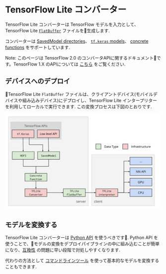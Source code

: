 # TensorFlow Lite コンバーター

TensorFlow Lite コンバーターは TensorFlow モデルを入力として、TensorFlow Lite [`FlatBuffer`](https://google.github.io/flatbuffers/) ファイルを生成します.

コンバーターは [SavedModel directories](https://www.tensorflow.org/alpha/guide/saved_model)、 [`tf.keras` models](https://www.tensorflow.org/alpha/guide/keras/overview)、 [concrete functions](concrete_function.md) をサポートしています.

Note: このページは TensorFlow 2.0 のコンバータAPIに関するドキュメントです。TensorFlow 1.X のAPIについては [こちら](https://www.tensorflow.org/lite/convert/) をご覧ください.

## デバイスへのデプロイ

TensorFlow Lite `FlatBuffer` ファイルは、クライアントデバイス(モバイルデバイスや組み込みデバイス)にデプロイし、TensorFlow Lite インタープリターを利用してローカルで実行できます. この変換プロセスは下図のとおりです.

![TFLite converter workflow](../images/convert/workflow.svg)

## モデルを変換する

TensorFlow Lite コンバーターは [Python API](python_api.md) を使うべきです. Python API を使うことで、モデルの変換をデプロイパイプラインの中に組み込むことが簡単になり、[互換性](../../guide/ops_compatibility.md) の問題に早い段階で対処しやすくなります.

代わりの方法として [コマンドラインツール](cmdline.md) を使って基本的なモデルを変換することもできます.

